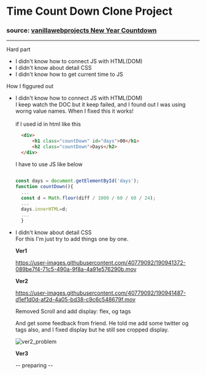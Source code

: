 # Time Count Down Clone Project

### source: [vanillawebprojects New Year Countdown](https://vanillawebprojects.com/projects/new-year-countdown/)

---

Hard part

- I didn't know how to connect JS with HTML(DOM)
- I didn't know about detail CSS
- I didn't know how to get current time to JS


How I figgured out
- I didn't know how to connect JS with HTML(DOM)<br>
  I keep watch the DOC but it keep failed, and I found out I was using worng value names. When I fixed this it works!<br>
  <br>
  if I used id in html like this
  ```html
    <div>
        <h1 class="countDown" id="days">00</h1>
        <h2 class="countDown">Days</h2>
    </div>
  ```
  I have to use JS like below
  ```jsx
  
  const days = document.getElementById('days');
  function countDown(){
    ...
    const d = Math.floor(diff / 1000 / 60 / 60 / 24);
    ...
    days.innerHTML=d;
    ...
    }
   ```
   
- I didn't know about detail CSS<br>
  For this I'm just try to add things one by one.
  
  **Ver1**
  
  https://user-images.githubusercontent.com/40779092/190941372-089be7f4-71c5-490a-9f8a-4a91e576290b.mov


    
  **Ver2**

  https://user-images.githubusercontent.com/40779092/190941487-d1ef1d0d-af2d-4a05-bd38-c9c6c548679f.mov

  Removed Scroll and add display: flex, og tags
  
  And get some feedback from friend. He told me add some twitter og tags also, and I fixed display but he still see cropped display.
  
  ![ver2_problem](https://user-images.githubusercontent.com/40779092/190941802-38508aae-ff82-49da-902a-4ff5df595cd1.png)

  **Ver3**
  
  -- preparing --
